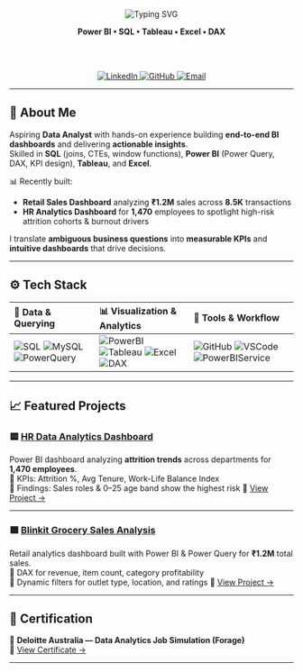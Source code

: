 <!-- Profile README for Mrinmoy Sonowal -->
<div align="center">

<!-- Animated typing header -->
<img src="https://readme-typing-svg.demolab.com?font=Inter&weight=600&size=28&pause=1200&center=true&vCenter=true&width=900&lines=Hi%2C+I'm+Mrinmoy+Sonowal+%F0%9F%91%8B;Aspiring+Data+Analyst+%E2%80%A2+Power+BI+%E2%80%A2+SQL+%E2%80%A2+DAX;I+turn+messy+data+into+clean%2C+actionable+dashboards" alt="Typing SVG" />

<!-- Compact subtitle -->
<b>Power BI • SQL • Tableau • Excel • DAX</b>

<br/><br/>

<!-- Inline social badges -->
<a href="https://www.linkedin.com/in/mrinmoy-sonowal-47a902221/">
  <img src="https://img.shields.io/badge/LinkedIn-0077B5?style=flat-square&logo=linkedin&logoColor=white" alt="LinkedIn">
</a>
<a href="https://github.com/mrinmoy30">
  <img src="https://img.shields.io/badge/GitHub-181717?style=flat-square&logo=github&logoColor=white" alt="GitHub">
</a>
<a href="mailto:sonowalmrinmoy888@gmail.com">
  <img src="https://img.shields.io/badge/Email-D14836?style=flat-square&logo=gmail&logoColor=white" alt="Email">
</a>

</div>

---

## 🌱 About Me
Aspiring **Data Analyst** with hands-on experience building **end-to-end BI dashboards** and delivering **actionable insights**.  
Skilled in **SQL** (joins, CTEs, window functions), **Power BI** (Power Query, DAX, KPI design), **Tableau**, and **Excel**.  

📊 Recently built:
- **Retail Sales Dashboard** analyzing **₹1.2M** sales across **8.5K** transactions  
- **HR Analytics Dashboard** for **1,470** employees to spotlight high-risk attrition cohorts & burnout drivers

I translate **ambiguous business questions** into **measurable KPIs** and **intuitive dashboards** that drive decisions.

---

## ⚙️ Tech Stack

| 💾 **Data & Querying** | 📊 **Visualization & Analytics** | 🧰 **Tools & Workflow** |
| :-- | :-- | :-- |
| ![SQL](https://img.shields.io/badge/SQL-316192?style=flat&logo=databricks&logoColor=white) ![MySQL](https://img.shields.io/badge/MySQL-005C84?style=flat&logo=mysql&logoColor=white) ![PowerQuery](https://img.shields.io/badge/Power_Query-217346?style=flat&logo=microsoftexcel&logoColor=white) | ![PowerBI](https://img.shields.io/badge/Power_BI-F2C811?style=flat&logo=powerbi&logoColor=000) ![Tableau](https://img.shields.io/badge/Tableau-E97627?style=flat&logo=tableau&logoColor=white) ![Excel](https://img.shields.io/badge/Excel-217346?style=flat&logo=microsoftexcel&logoColor=white) ![DAX](https://img.shields.io/badge/DAX-0A66C2?style=flat&logo=microsoft&logoColor=white) | ![GitHub](https://img.shields.io/badge/GitHub-181717?style=flat&logo=github) ![VSCode](https://img.shields.io/badge/VS_Code-007ACC?style=flat&logo=visualstudiocode&logoColor=white) ![PowerBIService](https://img.shields.io/badge/Power_BI_Service-000?style=flat&logo=microsoftpowerbi&logoColor=white) |

---

## 📈 Featured Projects

### 🟨 [**HR Data Analytics Dashboard**](https://github.com/mrinmoy30/HR_Data_Analytics)
Power BI dashboard analyzing **attrition trends** across departments for **1,470 employees**.  
🔹 KPIs: Attrition %, Avg Tenure, Work-Life Balance Index  
🔹 Findings: Sales roles & 0–25 age band show the highest risk
📁 [View Project →](https://github.com/mrinmoy30/HR_Data_Analytics)

---

### 🟩 [**Blinkit Grocery Sales Analysis**](https://github.com/mrinmoy30/Blinkit_Grocery_Sales_Analysis)
Retail analytics dashboard built with Power BI & Power Query for **₹1.2M** total sales.  
🔹 DAX for revenue, item count, category profitability  
🔹 Dynamic filters for outlet type, location, and ratings
📁 [View Project →](https://github.com/mrinmoy30/Blinkit_Grocery_Sales_Analysis)

---

## 📜 Certification
🏅 **Deloitte Australia — Data Analytics Job Simulation (Forage)**  
📄 [View Certificate →](https://forage-uploads-prod.s3.amazonaws.com/completion-certificates/9PBTqmSxAf6zZTseP/io9DzWKe3PTsiS6GG_9PBTqmSxAf6zZTseP_NkghqZroY5KCsc8ts_1757300984981_completion_certificate.pdf)

---
